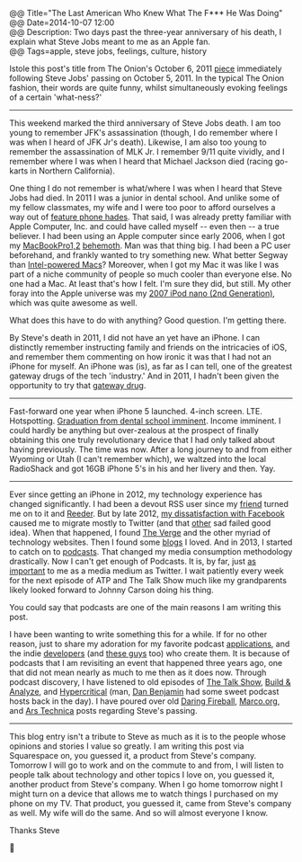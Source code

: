 @@ Title="The Last American Who Knew What The F*** He Was Doing"  
@@ Date=2014-10-07 12:00  
@@ Description: Two days past the three-year anniversary of his death, I explain what Steve Jobs meant to me as an Apple fan.  
@@ Tags=apple, steve jobs, feelings, culture, history  

Istole this post's title from The Onion's October 6, 2011 [piece](http://techcrunch.com/2011/10/07/steve-jobs-the-crazy-one/) immediately following Steve Jobs' passing on October 5, 2011. In the typical The Onion fashion, their words are quite funny, whilst simultaneously evoking feelings of a certain 'what-ness?'

<hr class="small">

This weekend marked the third anniversary of Steve Jobs death. I am too young to remember JFK's assassination (though, I do remember where I was when I heard of JFK Jr's death). Likewise, I am also too young to remember the assassination of MLK Jr. I remember 9/11 quite vividly, and I remember where I was when I heard that Michael Jackson died (racing go-karts in Northern California). 

One thing I do not remember is what/where I was when I heard that Steve Jobs had died. In 2011 I was a junior in dental school. And unlike some of my fellow classmates, my wife and I were too poor to afford ourselves a way out of [feature phone hades](http://www.lg.com/us/cell-phones/lg-VX9100-Black-black-env2). That said, I was already pretty familiar with Apple Computer, Inc. and could have called myself -- even then -- a true believer. I had been using an Apple computer since early 2006, when I got my [MacBookPro1,2](http://www.everymac.com/ultimate-mac-lookup/?search_keywords=MacBookPro1,2) [behemoth](http://www.macprices.net/z_reviews_17macbookpro_early2006.shtml). Man was that thing big. I had been a PC user beforehand, and frankly wanted to try something new. What better Segway than [Intel-powered Macs](https://en.wikipedia.org/wiki/Apple–Intel_transition)? Moreover, when I got my Mac it was like I was part of a niche community of people so much cooler than everyone else. No one had a Mac. At least that's how I felt. I'm sure they did, but still. My other foray into the Apple universe was my [2007 iPod nano (2nd Generation)](https://en.wikipedia.org/wiki/IPod_Nano#2nd_generation), which was quite awesome as well.

What does this have to do with anything? Good question. I'm getting there. 

By Steve's death in 2011, I did not have an yet have an iPhone. I can distinctly remember instructing family and friends on the intricacies of iOS, and remember them commenting on how ironic it was that I had not an iPhone for myself. An iPhone was (is), as far as I can tell, one of the greatest gateway drugs of the tech 'industry.' And in 2011, I hadn't been given the opportunity to try that [gateway drug](http://alphabeatic.com/iphone-devices/).

<hr class="small">

Fast-forward one year when iPhone 5 launched. 4-inch screen. LTE. Hotspotting. [Graduation from dental school imminent](http://instagram.com/p/Zy5uxGQz8f/). Income imminent. I could hardly be anything but over-zealous at the prospect of finally obtaining this one truly revolutionary device that I had only talked about having previously. The time was now. After a long journey to and from either Wyoming or Utah (I can't remember which), we waltzed into the local RadioShack and got 16GB iPhone 5's in his and her livery and then. Yay.

<hr class="small">

Ever since getting an iPhone in 2012, my technology experience has changed significantly. I had been a devout RSS user since my [friend](http://twitter.com/johnmyankee) turned me on to it and [Reeder](http://reederapp.com/). But by late 2012, [my dissatisfaction with Facebook](https://www.facebook.com/ToniWonKanobi/posts/443890448981220) caused me to migrate mostly to Twitter (and that [other](https://app.net/) sad failed good idea). When that happened, I found [The Verge](http://theverge.com/) and the other myriad of technology websites. Then I found some [blogs](http://daringfireball.net/) I loved. And in 2013, I started to catch on to [podcasts](http://atp.fm/). That changed my media consumption methodology drastically. Now I can't get enough of Podcasts. It is, by far, just [as important](http://d.pr/f/EOGP) to me as a media medium as Twitter. I wait patiently every week for the next episode of ATP and The Talk Show much like my grandparents likely looked forward to Johnny Carson doing his thing. 

You could say that podcasts are one of the main reasons I am writing this post.

I have been wanting to write something this for a while. If for no other reason,  just to share my adoration for my favorite podcast [applications](http://overcast.fm/), and the indie [developers](http://marco.org/) (and [these guys](http://supertop.co/) too) who create them. It is because of podcasts that I am revisiting an event that happened three years ago, one that did not mean nearly as much to me then as it does now. Through podcast discovery, I have listened to old episodes of [The Talk Show](http://5by5.tv/talkshow/56), [Build & Analyze](http://5by5.tv/buildanalyze/46), and [Hypercritical](http://5by5.tv/hypercritical/37-a-story-of-triumph) (man, [Dan Benjamin](https://twitter.com/danbenjamin) had some sweet podcast hosts back in the day). I have poured over old [Daring Fireball](http://daringfireball.net/2011/10/universe_dented_grass_underfoot), [Marco.org](http://www.marco.org/2011/10/05/steve-jobs-dies), and [Ars Technica](http://arstechnica.com/staff/2011/10/steve-jobs-a-personal-remembrance/) posts regarding Steve's passing. 

<hr class="small">

This blog entry isn't a tribute to Steve as much as it is to the people whose opinions and stories I value so greatly. I am writing this post via Squarespace on, you guessed it, a product from Steve's company. Tomorrow I will go to work and on the commute to and from, I will listen to people talk about technology and other topics I love on, you guessed it, another product from Steve's company. When I go home tomorrow night I might turn on a device that allows me to watch things I purchased on my phone on my TV. That product, you guessed it, came from Steve's company as well. My wife will do the same. And so will almost everyone I know. 

Thanks Steve

 
